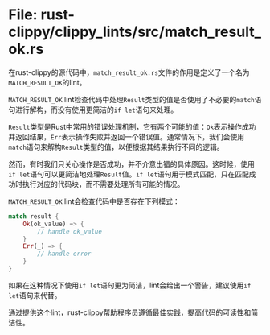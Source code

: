 # File: rust-clippy/clippy_lints/src/match_result_ok.rs

在rust-clippy的源代码中，`match_result_ok.rs`文件的作用是定义了一个名为`MATCH_RESULT_OK`的lint。

`MATCH_RESULT_OK` lint检查代码中处理`Result`类型的值是否使用了不必要的`match`语句进行解构，而没有使用更简洁的`if let`语句来处理。

`Result`类型是Rust中常用的错误处理机制，它有两个可能的值：`Ok`表示操作成功并返回结果，`Err`表示操作失败并返回一个错误值。通常情况下，我们会使用`match`语句来解构`Result`类型的值，以便根据其结果执行不同的逻辑。

然而，有时我们只关心操作是否成功，并不介意出错的具体原因。这时候，使用`if let`语句可以更简洁地处理`Result`值。`if let`语句用于模式匹配，只在匹配成功时执行对应的代码块，而不需要处理所有可能的情况。

`MATCH_RESULT_OK` lint会检查代码中是否存在下列模式：

```rust
match result {
    Ok(ok_value) => {
        // handle ok_value
    }
    Err(_) => {
        // handle error
    }
}
```

如果在这种情况下使用`if let`语句更为简洁，lint会给出一个警告，建议使用`if let`语句来代替。

通过提供这个lint，rust-clippy帮助程序员遵循最佳实践，提高代码的可读性和简洁性。

